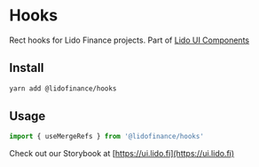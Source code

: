 # Hooks

Rect hooks for Lido Finance projects.
Part of [Lido UI Components](https://github.com/lidofinance/ui/#readme)

## Install

```bash
yarn add @lidofinance/hooks
```

## Usage

```ts
import { useMergeRefs } from '@lidofinance/hooks'
```

Check out our Storybook at [https://ui.lido.fi](https://ui.lido.fi)
